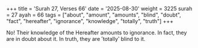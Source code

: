 +++
title = 'Surah 27, Verses 66'
date = '2025-08-30'
weight = 3225
surah = 27
ayah = 66
tags = ["about", "amount", "amounts", "blind", "doubt", "fact", "hereafter", "ignorance", "knowledge", "totally", "truth"]
+++

No! Their knowledge of the Hereafter amounts to ignorance. In fact, they are in doubt about it. In truth, they are ˹totally˺ blind to it.